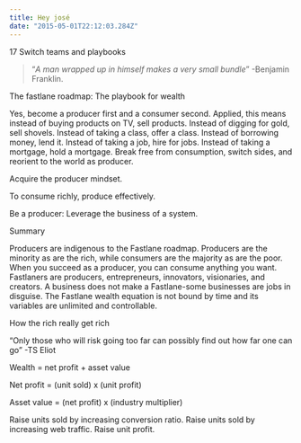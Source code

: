 ```yaml
---
title: Hey josé
date: "2015-05-01T22:12:03.284Z"
---
```


17 Switch teams and playbooks

> “_A man wrapped up in himself makes a very small bundle_” -Benjamin Franklin.

The fastlane roadmap: The playbook for wealth

Yes, become a producer first and a consumer second. Applied, this means instead of buying products on TV, sell products. Instead of digging for gold, sell shovels. Instead of taking a class, offer a class. Instead of borrowing money, lend it. Instead of taking a job, hire for jobs. Instead of taking a mortgage, hold a mortgage. Break free from consumption, switch sides, and reorient to the world as producer.

Acquire the producer mindset.

To consume richly, produce effectively.

Be a producer: Leverage the business of a system.

Summary

Producers are indigenous to the Fastlane roadmap. Producers are the minority as are the rich, while consumers are the majority as are the poor. When you succeed as a producer, you can consume anything you want. Fastlaners are producers, entrepreneurs, innovators, visionaries, and creators. A business does not make a Fastlane-some businesses are jobs in disguise. The Fastlane wealth equation is not bound by time and its variables are unlimited and controllable.

How the rich really get rich

“Only those who will risk going too far can possibly find out how far one can go” -TS Eliot

Wealth = net profit + asset value

Net profit = (unit sold) x (unit profit)

Asset value = (net profit) x (industry multiplier)

Raise units sold by increasing conversion ratio.
Raise units sold by increasing web traffic.
Raise unit profit.
